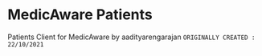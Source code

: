 
# MedicAware Patients
Patients Client for MedicAware
by aadityarengarajan
```ORIGINALLY CREATED : 22/10/2021```
